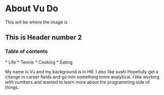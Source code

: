 <h1>About Vu Do</h1>
This will be where the image is
<h2>This is Header number 2</h2>
<h3>Table of contents</h3>
  * Life
  * Tennis
  * Cooking
  * Eating
 
 My name is Vu and my background is in HR. I also like sushi
 Hopefully get a change in career fields and go into something more analytical.
 I like working with numbers and wanted to learn more about the programming side of things.
